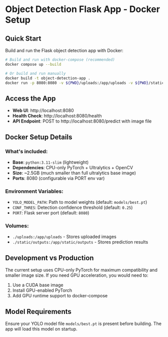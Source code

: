 # Object Detection Flask App - Docker Setup

## Quick Start

Build and run the Flask object detection app with Docker:

```bash
# Build and run with docker-compose (recommended)
docker compose up --build

# Or build and run manually
docker build -t object-detection-app .
docker run -p 8080:8080 -v ${PWD}/uploads:/app/uploads -v ${PWD}/static/outputs:/app/static/outputs object-detection-app
```

## Access the App

- **Web UI**: http://localhost:8080
- **Health Check**: http://localhost:8080/health
- **API Endpoint**: POST to http://localhost:8080/predict with image file

## Docker Setup Details

### What's included:
- **Base**: `python:3.11-slim` (lightweight)
- **Dependencies**: CPU-only PyTorch + Ultralytics + OpenCV
- **Size**: ~2.5GB (much smaller than full ultralytics base image)
- **Ports**: 8080 (configurable via PORT env var)

### Environment Variables:
- `YOLO_MODEL_PATH`: Path to model weights (default: `models/best.pt`)
- `CONF_THRES`: Detection confidence threshold (default: `0.25`)
- `PORT`: Flask server port (default: `8080`)

### Volumes:
- `./uploads:/app/uploads` - Stores uploaded images
- `./static/outputs:/app/static/outputs` - Stores prediction results

## Development vs Production

The current setup uses CPU-only PyTorch for maximum compatibility and smaller image size. If you need GPU acceleration, you would need to:

1. Use a CUDA base image
2. Install GPU-enabled PyTorch
3. Add GPU runtime support to docker-compose

## Model Requirements

Ensure your YOLO model file `models/best.pt` is present before building. The app will load this model on startup.

